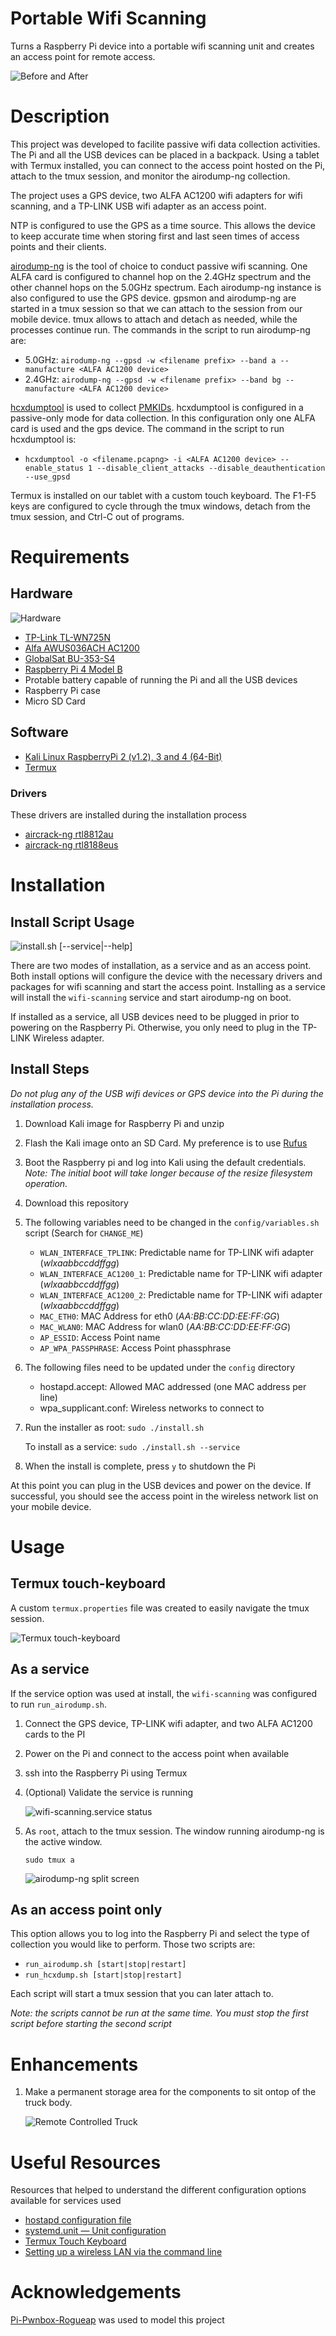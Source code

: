 # Portable Wifi Scanning

Turns a Raspberry Pi device into a portable wifi scanning unit and creates an access point for remote access.  

![Before and After](images/before_after.png)

# Description 
This project was developed to facilite passive wifi data collection activities.  The Pi and all the USB devices can be placed in a backpack.  Using a tablet with Termux installed, you can connect to the access point hosted on the Pi, attach to the tmux session, and monitor the airodump-ng collection.   

The project uses a GPS device, two ALFA AC1200 wifi adapters for wifi scanning, and a TP-LINK USB wifi adapter as an access point.  

NTP is configured to use the GPS as a time source.  This allows the device to keep accurate time when storing first and last seen times of access points and their clients.  

[airodump-ng](https://www.aircrack-ng.org/doku.php?id=airodump-ng) is the tool of choice to conduct passive wifi scanning.  One ALFA card is configured to channel hop on the 2.4GHz spectrum and the other channel hops on the 5.0GHz spectrum.  Each airodump-ng instance is also configured to use the GPS device.    gpsmon and airodump-ng are started in a tmux session so that we can attach to the session from our mobile device. tmux allows to attach and detach as needed, while the processes continue run.  The commands in the script to run airodump-ng are:
 - 5.0GHz: `airodump-ng --gpsd -w <filename prefix> --band a --manufacture <ALFA AC1200 device>`
 - 2.4GHz: `airodump-ng --gpsd -w <filename prefix> --band bg --manufacture <ALFA AC1200 device>`

[hcxdumptool](https://github.com/ZerBea/hcxdumptool) is used to collect [PMKIDs](https://hashcat.net/forum/thread-7717.html).  hcxdumptool is configured in a passive-only mode for data collection.  In this configuration only one ALFA card is used and the gps device.  The command in the script to run hcxdumptool is:
 - `hcxdumptool -o <filename.pcapng> -i <ALFA AC1200 device> --enable_status 1 --disable_client_attacks --disable_deauthentication --use_gpsd`  

Termux is installed on our tablet with a custom touch keyboard.  The F1-F5 keys are configured to cycle through the tmux windows, detach from the tmux session, and Ctrl-C out of programs.  

# Requirements
## Hardware 

![Hardware](images/parts.jpg)

 - [TP-Link TL-WN725N](https://www.amazon.com/TP-Link-wireless-network-Adapter-SoftAP/dp/B008IFXQFU/ref=sr_1_3?dchild=1&keywords=TL-WN725N&qid=1605958389&sr=8-3)
 - [Alfa AWUS036ACH AC1200](https://www.amazon.com/Alfa-Long-Range-Dual-Band-Wireless-External/dp/B00VEEBOPG/ref=sr_1_3?dchild=1&keywords=alfa+ac1200&qid=1605960056&sr=8-3)
 - [GlobalSat BU-353-S4](https://www.amazon.com/GlobalSat-BU-353-S4-USB-Receiver-Black/dp/B008200LHW/ref=sr_1_1?crid=2U82TWJSJ50JS&dchild=1&keywords=bu353s4&qid=1605960073&sprefix=bu+353%2Caps%2C165&sr=8-1)
 - [Raspberry Pi 4 Model B](https://www.adafruit.com/product/4564)
 - Protable battery capable of running the Pi and all the USB devices
 - Raspberry Pi case
 - Micro SD Card

## Software
 - [Kali Linux RaspberryPi 2 (v1.2), 3 and 4 (64-Bit)](https://www.offensive-security.com/kali-linux-arm-images/)
 - [Termux](https://termux.com/)

### Drivers
These drivers are installed during the installation process
 - [aircrack-ng rtl8812au](https://github.com/aircrack-ng/rtl8812au)
 - [aircrack-ng  rtl8188eus](https://github.com/aircrack-ng/rtl8188eus)

# Installation

## Install Script Usage

![install.sh [--service|--help]](images/help.png)

There are two modes of installation, as a service and as an access point.  Both install options will configure the device with the necessary drivers and packages for wifi scanning and start the access point.  Installing as a service will install the `wifi-scanning` service and start airodump-ng on boot. 

If installed as a service, all USB devices need to be plugged in prior to powering on the Raspberry Pi.  Otherwise, you only need to plug in the TP-LINK Wireless adapter. 

## Install Steps
*Do not plug any of the USB wifi devices or GPS device into the Pi during the installation process.*  

1. Download Kali image for Raspberry Pi and unzip 
2. Flash the Kali image onto an SD Card.  My preference is to use [Rufus](https://rufus.ie/)
3. Boot the Raspberry pi and log into Kali using the default credentials.  
   *Note: The initial boot will take longer because of the resize filesystem operation.*
4. Download this repository
5. The following variables need to be changed in the `config/variables.sh` script (Search for `CHANGE_ME`)
   - `WLAN_INTERFACE_TPLINK`: Predictable name for TP-LINK wifi adapter (*wlxaabbccddffgg*)
   - `WLAN_INTERFACE_AC1200_1`: Predictable name for TP-LINK wifi adapter (*wlxaabbccddffgg*)
   - `WLAN_INTERFACE_AC1200_2`: Predictable name for TP-LINK wifi adapter (*wlxaabbccddffgg*)
   - `MAC_ETH0`: MAC Address for eth0 (*AA:BB:CC:DD:EE:FF:GG*)
   - `MAC_WLAN0`: MAC Address for wlan0 (*AA:BB:CC:DD:EE:FF:GG*)
   - `AP_ESSID`: Access Point name
   - `AP_WPA_PASSPHRASE`: Access Point phassphrase
6. The following files need to be updated under the `config` directory
   - hostapd.accept: Allowed MAC addressed (one MAC address per line)
   - wpa_supplicant.conf: Wireless networks to connect to

7. Run the installer as root: `sudo ./install.sh`

   To install as a service: `sudo ./install.sh --service`

8. When the install is complete, press `y` to shutdown the Pi

At this point you can plug in the USB devices and power on the device.  If successful, you should see the access point in the wireless network list on your mobile device.  

# Usage

## Termux touch-keyboard
A custom `termux.properties` file was created to easily navigate the tmux session.  

![Termux touch-keyboard](images/termux_keys.png)

## As a service

If the service option was used at install, the `wifi-scanning` was configured to run `run_airodump.sh`.    

1. Connect the GPS device, TP-LINK wifi adapter, and two ALFA AC1200 cards to the PI 
2. Power on the Pi and connect to the access point when available
3. ssh into the Raspberry Pi using Termux
4. (Optional) Validate the service is running

   ![wifi-scanning.service status](images/service_status.png)

6. As `root`, attach to the tmux session.  The window running airodump-ng is the active window.

   `sudo tmux a`

   ![airodump-ng split screen](images/airodump-ng.png)

## As an access point only

This option allows you to log into the Raspberry Pi and select the type of collection you would like to perform.  Those two scripts are:
 - `run_airodump.sh [start|stop|restart]`
 - `run_hcxdump.sh [start|stop|restart]`

 Each script will start a tmux session that you can later attach to.  

 *Note: the scripts cannot be run at the same time.  You must stop the first script before starting the second script*

 # Enhancements 
 1. Make a permanent storage area for the components to sit ontop of the truck body.  

      ![Remote Controlled Truck](images/rc_truck.jpg)


# Useful Resources
Resources that helped to understand the different configuration options available for services used
 - [hostapd configuration file](https://w1.fi/cgit/hostap/plain/hostapd/hostapd.conf)
 - [systemd.unit — Unit configuration](https://www.freedesktop.org/software/systemd/man/systemd.unit.html)
 - [Termux Touch Keyboard](https://wiki.termux.com/wiki/Touch_Keyboard)
 - [Setting up a wireless LAN via the command line](https://www.raspberrypi.org/documentation/configuration/wireless/wireless-cli.md)


# Acknowledgements
[Pi-Pwnbox-Rogueap](https://github.com/koutto/pi-pwnbox-rogueap) was used to model this project